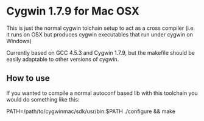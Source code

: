 # Cygwin 1.7.9 for Mac OSX

This is just the normal cygwin tolchain setup to act as a cross compiler (i.e. it runs on OSX but produces cygwin executables that run under cygwin on Windows)

Currently based on GCC 4.5.3 and Cygwin 1.7.9, but the makefile should be easily adaptable to other versions of cygwin.

## How to use

If you wanted to compile a normal autoconf based lib with this toolchain you would do something like this:

PATH=/path/to/cygwinmac/sdk/usr/bin:$PATH ./configure && make